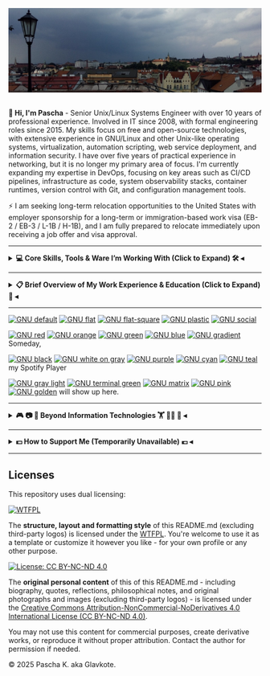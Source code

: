 <!--
**glavkote/glavkote** is a ✨ _special_ ✨ repository because its `README.md` (this file) appears on your GitHub profile.
-->
![Profile_Header](https://github.com/glavkote/glavkote/blob/main/_Header_1500x500_.jpg)

##

**👋 Hi, I'm Pascha** - Senior Unix/Linux Systems Engineer with over 10 years of professional experience. Involved in IT since 2008, with formal engineering roles since 2015. My skills focus on free and open-source technologies, with extensive experience in GNU/Linux and other Unix-like operating systems, virtualization, automation scripting, web service deployment, and information security. I have over five years of practical experience in networking, but it is no longer my primary area of focus. I'm currently expanding my expertise in DevOps, focusing on key areas such as CI/CD pipelines, infrastructure as code, system observability stacks, container runtimes, version control with Git, and configuration management tools.

⚡ I am seeking long-term relocation opportunities to the United States with employer sponsorship for a long-term or immigration-based work visa (EB-2 / EB-3 / L-1B / H-1B), and I am fully prepared to relocate immediately upon receiving a job offer and visa approval.

---
<!--
### My Current Certifications

[![RHCE](https://img.shields.io/badge/Red_Hat_Certified_Engineer-800000?style=for-the-badge&logo=redhat&logoColor=white)](https://www.redhat.com/en/services/certification/rhce)
[![CompTIA Security+](https://img.shields.io/badge/CompTIA_Security%2B-3A5F0B?style=for-the-badge&logo=comptia&logoColor=white)](https://www.comptia.org/certifications/security)
[![TOEFL](https://img.shields.io/badge/TOEFL-003153?style=for-the-badge&logo=ets&logoColor=white)](https://www.ets.org/toefl)

---
-->

<details>
<summary><strong> 💻 Core Skills, Tools & Ware I’m Working With (Click to Expand) 🛠️ ◂</strong></summary>
<br>

<details>
<summary><strong> ⛧ Operating Systems & Desktop Environments ⛧ ◂</strong></summary>
<br>

[![Linux](https://img.shields.io/badge/Linux-333?style=for-the-badge&logo=linux&logoColor=white)](https://kernel.org/)

[![KDE](https://img.shields.io/badge/KDE-333?style=for-the-badge&logo=kde&logoColor=white)](https://kde.org/)
[![XFCE](https://img.shields.io/badge/XFCE-333?style=for-the-badge&logo=xfce&logoColor=white)](https://xfce.org/)
[![GNOME](https://img.shields.io/badge/GNOME-333?style=for-the-badge&logo=gnome&logoColor=white)](https://www.gnome.org/)

[![Arch Linux](https://img.shields.io/badge/Arch_Linux-333?style=for-the-badge&logo=archlinux&logoColor=white)](https://archlinux.org/)
[![Manjaro](https://img.shields.io/badge/Manjaro-333?style=for-the-badge&logo=manjaro&logoColor=white)](https://manjaro.org/)

[![RHEL](https://img.shields.io/badge/RHEL-333?style=for-the-badge&logo=redhat&logoColor=white)](https://www.redhat.com/en/technologies/linux-platforms/enterprise-linux)
[![Rocky Linux](https://img.shields.io/badge/Rocky_Linux-333?style=for-the-badge&logo=rockylinux&logoColor=white)](https://rockylinux.org/)
[![AlmaLinux](https://img.shields.io/badge/AlmaLinux-333?style=for-the-badge&logo=almalinux&logoColor=white)](https://almalinux.org/)
[![Oracle Linux](https://img.shields.io/badge/Oracle%20Linux-333?style=for-the-badge&logo=oracle&logoColor=white)](https://oracle.com/linux/)
[![CentOS](https://img.shields.io/badge/CentOS-333?style=for-the-badge&logo=centos&logoColor=white)](https://www.centos.org/)
[![Fedora](https://img.shields.io/badge/Fedora-333?style=for-the-badge&logo=fedora&logoColor=white)](https://getfedora.org/)

[![Debian](https://img.shields.io/badge/Debian-333?style=for-the-badge&logo=debian&logoColor=white)](https://www.debian.org/)
[![Ubuntu](https://img.shields.io/badge/Ubuntu-333?style=for-the-badge&logo=ubuntu&logoColor=white)](https://ubuntu.com/)
[![Kali Linux](https://img.shields.io/badge/Kali_Linux-333?style=for-the-badge&logo=kalilinux&logoColor=white)](https://www.kali.org/)
[![TAILS](https://img.shields.io/badge/TAILS-333?style=for-the-badge&logo=tails&logoColor=white)](https://tails.net/)
[![OpenMediaVault](https://img.shields.io/badge/OpenMediaVault-333?style=for-the-badge&logoColor=white)](https://www.openmediavault.org/)

[![openSUSE](https://img.shields.io/badge/openSUSE-333?style=for-the-badge&logo=opensuse&logoColor=white)](https://www.opensuse.org/)
[![Alpine](https://img.shields.io/badge/Alpine-333?style=for-the-badge&logo=alpinelinux&logoColor=white)](https://alpinelinux.org/)
[![CRUX Linux](https://img.shields.io/badge/CRUX%20Linux-333?style=for-the-badge)](https://crux.nu/)
[![QubesOS](https://img.shields.io/badge/QubesOS-333?style=for-the-badge&logoColor=white)](https://www.qubes-os.org/)

[![FreeBSD](https://img.shields.io/badge/FreeBSD-333?style=for-the-badge&logo=freebsd&logoColor=white)](https://freebsd.org/)

[![Windows 11](https://img.shields.io/badge/Windows_11-333?style=for-the-badge&logo=windows&logoColor=white)](https://en.wikipedia.org/wiki/Windows_11)
[![Windows 10](https://img.shields.io/badge/Windows_10-333?style=for-the-badge&logo=windows&logoColor=white)](https://en.wikipedia.org/wiki/Windows_10)
[![Windows Server 2022](https://img.shields.io/badge/Windows_Server_2022-333?style=for-the-badge&logo=windows&logoColor=white)](https://en.wikipedia.org/wiki/Windows_Server_2022)

##

</details>

<details>
<summary><strong> ⛧ Virtualization & Hypervisors ⛧ ◂</strong></summary>
<br>

[![Proxmox](https://img.shields.io/badge/Proxmox-333?style=for-the-badge&logo=proxmox&logoColor=white)](https://www.proxmox.com/)
[![QEMU](https://img.shields.io/badge/QEMU-333?style=for-the-badge&logo=qemu&logoColor=white)](https://www.qemu.org/)
[![KVM](https://img.shields.io/badge/KVM-333?style=for-the-badge&logo=linux&logoColor=white)](https://www.linux-kvm.org/)
[![virt-manager](https://img.shields.io/badge/virt--manager-333?style=for-the-badge&logo=linux&logoColor=white)](https://virt-manager.org/)
[![Hyper-V](https://img.shields.io/badge/Hyper--V-333?style=for-the-badge&logo=windows&logoColor=white)](https://docs.microsoft.com/en-us/virtualization/hyper-v-on-windows/)
[![VMware ESXi](https://img.shields.io/badge/VMware%20ESXi-333?style=for-the-badge&logo=vmware&logoColor=white)](https://www.vmware.com/products/esxi-and-vsphere.html)
[![VMware](https://img.shields.io/badge/VMware_Player-333?style=for-the-badge&logo=vmware&logoColor=white)](https://www.vmware.com/products/workstation-player.html)
[![VirtualBox](https://img.shields.io/badge/VirtualBox-333?style=for-the-badge&logo=virtualbox&logoColor=white)](https://www.virtualbox.org/)

##

</details>

<details>
<summary><strong> ⛧ Shells & Scripting Languages ⛧ ◂</strong></summary>
<br>

[![Bash](https://img.shields.io/badge/Bash-333?style=for-the-badge&logo=gnubash&logoColor=white)](https://www.gnu.org/software/bash/)
[![Python](https://img.shields.io/badge/Python-333?style=for-the-badge&logo=python&logoColor=white)](https://www.python.org/)
[![sed](https://img.shields.io/badge/sed-333?style=for-the-badge&logoColor=white)](https://www.gnu.org/software/sed/)
[![awk](https://img.shields.io/badge/awk-333?style=for-the-badge&logoColor=white)](https://www.gnu.org/software/gawk/)
[![PowerShell (pwsh)](https://img.shields.io/badge/PowerShell_(pwsh)-333?style=for-the-badge&logo=powershell&logoColor=white)](https://github.com/PowerShell/PowerShell)
[![Batch (CMD)](https://img.shields.io/badge/Batch%20(CMD)-333?style=for-the-badge)](https://learn.microsoft.com/en-us/windows-server/administration/windows-commands/windows-commands)

##

</details>

<details>
<summary><strong> ⛧ DevOps Tools, Version Control & Automation ⛧ ◂</strong></summary>
<br>

[![Git](https://img.shields.io/badge/Git-333?style=for-the-badge&logo=git&logoColor=white)](https://git-scm.com/)
[![GitHub](https://img.shields.io/badge/GitHub-333?style=for-the-badge&logo=github&logoColor=white)](https://github.com/)
[![GitLab](https://img.shields.io/badge/GitLab-333?style=for-the-badge&logo=gitlab&logoColor=white)](https://gitlab.com/)
[![GitLab CI/CD](https://img.shields.io/badge/GitLab%20CI%2FCD-333?style=for-the-badge&logo=gitlab&logoColor=white)](https://docs.gitlab.com/ee/ci/)
[![GitLab Runner](https://img.shields.io/badge/GitLab%20Runner-333?style=for-the-badge&logo=gitlab&logoColor=white)](https://docs.gitlab.com/runner/)
[![GitHub Actions](https://img.shields.io/badge/GitHub%20Actions-333?style=for-the-badge&logo=githubactions&logoColor=white)](https://docs.github.com/en/actions)

[![Ansible](https://img.shields.io/badge/Ansible-333?style=for-the-badge&logo=ansible&logoColor=white)](https://www.ansible.com/)
[![SaltStack](https://img.shields.io/badge/SaltStack-333?style=for-the-badge&logo=saltstack&logoColor=white)](https://saltproject.io/)

[![Podman](https://img.shields.io/badge/Podman-333?style=for-the-badge&logo=podman&logoColor=white)](https://podman.io/)
[![Docker](https://img.shields.io/badge/Docker-333?style=for-the-badge&logo=docker&logoColor=white)](https://www.docker.com/)
[![containerd](https://img.shields.io/badge/containerd-333?style=for-the-badge&logo=containerd&logoColor=white)](https://containerd.io/)
[![Linux Containers](https://img.shields.io/badge/Linux%20Containers-333?style=for-the-badge&logo=linuxcontainers&logoColor=white)](https://linuxcontainers.org/)
[![Flatpak](https://img.shields.io/badge/Flatpak-333?style=for-the-badge&logo=flatpak&logoColor=white)](https://flatpak.org/)

[![Markdown](https://img.shields.io/badge/Markdown-333?style=for-the-badge&logo=markdown&logoColor=white)](https://daringfireball.net/projects/markdown/)
[![YAML](https://img.shields.io/badge/YAML-333?style=for-the-badge&logo=yaml&logoColor=white)](https://yaml.org/)
[![JSON](https://img.shields.io/badge/JSON-333?style=for-the-badge&logo=json&logoColor=white)](https://www.json.org/)

##

</details>

<details>
<summary><strong> ⛧ Web Stacks, Services & Tools ⛧ ◂</strong></summary>
<br>

[![Nginx](https://img.shields.io/badge/Nginx-333?style=for-the-badge&logo=nginx&logoColor=white)](https://nginx.org/)
[![Apache](https://img.shields.io/badge/Apache_HTTP-333?style=for-the-badge&logo=apache&logoColor=white)](https://httpd.apache.org/)
[![LEMP Stack](https://img.shields.io/badge/LEMP_Stack-333?style=for-the-badge&logo=nginx&logoColor=white)](https://en.wikipedia.org/wiki/LEMP)
[![LAMP Stack](https://img.shields.io/badge/LAMP_Stack-333?style=for-the-badge&logo=apache&logoColor=white)](https://en.wikipedia.org/wiki/LAMP_(software_bundle))
[![XAMPP](https://img.shields.io/badge/XAMPP-333?style=for-the-badge&logo=xampp&logoColor=white)](https://www.apachefriends.org/)
[![OpenSSL](https://img.shields.io/badge/OpenSSL-333?style=for-the-badge&logo=openssl&logoColor=white)](https://www.openssl.org/)
[![Let's Encrypt](https://img.shields.io/badge/Let's_Encrypt-333?style=for-the-badge&logo=letsencrypt&logoColor=white)](https://letsencrypt.org/)
[![Redmine](https://img.shields.io/badge/Redmine-333?style=for-the-badge&logo=redmine&logoColor=white)](https://www.redmine.org/)
[![RubyGems](https://img.shields.io/badge/RubyGems-333?style=for-the-badge&logo=rubygems&logoColor=white)](https://rubygems.org/)
[![Puma](https://img.shields.io/badge/Puma-333?style=for-the-badge&logoColor=white)](https://puma.io/)
[![Postman](https://img.shields.io/badge/Postman-333?style=for-the-badge&logo=postman&logoColor=white)](https://www.postman.com/)
[![Selenium](https://img.shields.io/badge/Selenium-333?style=for-the-badge&logo=selenium&logoColor=white)](https://www.selenium.dev/)

##

</details>

<details>
<summary><strong> ⛧ Database Management Systems & Tools ⛧ ◂</strong></summary>
<br>

[![PostgreSQL](https://img.shields.io/badge/PostgreSQL-333?style=for-the-badge&logo=postgresql&logoColor=white)](https://www.postgresql.org/)
[![MySQL](https://img.shields.io/badge/MySQL-333?style=for-the-badge&logo=mysql&logoColor=white)](https://www.mysql.com/)
[![MariaDB](https://img.shields.io/badge/MariaDB-333?style=for-the-badge&logo=mariadb&logoColor=white)](https://mariadb.org/)
[![Firebird](https://img.shields.io/badge/Firebird-333?style=for-the-badge&logoColor=white)](https://firebirdsql.org/)
[![SQLite](https://img.shields.io/badge/SQLite-333?style=for-the-badge&logo=sqlite&logoColor=white)](https://www.sqlite.org/)
[![Redis](https://img.shields.io/badge/Redis-333?style=for-the-badge&logo=redis&logoColor=white)](https://redis.io/)
[![Valkey](https://img.shields.io/badge/Valkey-333?style=for-the-badge&logoColor=white)](https://valkey.io/)
[![ODBC](https://img.shields.io/badge/ODBC-333?style=for-the-badge&logo=databricks&logoColor=white)](https://en.wikipedia.org/wiki/Open_Database_Connectivity)
[![DBeaver](https://img.shields.io/badge/DBeaver-333?style=for-the-badge&logo=dbeaver&logoColor=white)](https://dbeaver.io/)

##

</details>

<details>
<summary><strong> ⛧ Data & Information Security Tools ⛧ ◂</strong></summary>
<br>

[![Nmap](https://img.shields.io/badge/Nmap-333?style=for-the-badge&logo=gnometerminal&logoColor=white)](https://nmap.org/)
[![Wireshark](https://img.shields.io/badge/Wireshark-333?style=for-the-badge&logo=wireshark&logoColor=white)](https://www.wireshark.org/)
[![Nessus](https://img.shields.io/badge/Nessus-333?style=for-the-badge&logo=tenable&logoColor=white)](https://www.tenable.com/products/nessus)
[![Metasploit](https://img.shields.io/badge/Metasploit-333?style=for-the-badge&logo=metasploit&logoColor=white)](https://www.metasploit.com/)
[![Nikto](https://img.shields.io/badge/Nikto-333?style=for-the-badge&logoColor=white)](https://cirt.net/Nikto2)
[![OWASP ZAP](https://img.shields.io/badge/OWASP_ZAP-333?style=for-the-badge&logo=owasp&logoColor=white)](https://www.zaproxy.org/)
[![Burp Suite](https://img.shields.io/badge/Burp_Suite-333?style=for-the-badge&logo=burpsuite&logoColor=white)](https://portswigger.net/burp)
[![KeePassXC](https://img.shields.io/badge/KeePassXC-333?style=for-the-badge&logo=keepassxc&logoColor=white)](https://keepassxc.org/)
[![LUKS2](https://img.shields.io/badge/LUKS2-333?style=for-the-badge)](https://gitlab.com/cryptsetup/cryptsetup/)
[![ReaR](https://img.shields.io/badge/ReaR-333?style=for-the-badge)](https://relax-and-recover.org/)
[![rsync](https://img.shields.io/badge/rsync-333?style=for-the-badge)](https://rsync.samba.org/)
[![BackupPC](https://img.shields.io/badge/BackupPC-333?style=for-the-badge)](https://backuppc.github.io/backuppc/)
[![Bacula](https://img.shields.io/badge/Bacula-333?style=for-the-badge)](https://www.bacula.org/)
[![Cobian Backup](https://img.shields.io/badge/Cobian%20Backup-333?style=for-the-badge)](https://www.cobiansoft.com/)
[![RAID](https://img.shields.io/badge/RAID-333?style=for-the-badge)](https://en.wikipedia.org/wiki/RAID)
[![LVM](https://img.shields.io/badge/LVM-333?style=for-the-badge)](https://wiki.archlinux.org/title/LVM)
[![ufw](https://img.shields.io/badge/ufw-333?style=for-the-badge&logoColor=white)](https://wiki.ubuntu.com/UncomplicatedFirewall)
[![Firewalld](https://img.shields.io/badge/Firewalld-333?style=for-the-badge&logoColor=white)](https://firewalld.org/)
[![Fail2Ban](https://img.shields.io/badge/Fail2Ban-333?style=for-the-badge&logoColor=white)](http://www.fail2ban.org/)
[![SELinux](https://img.shields.io/badge/SELinux-333?style=for-the-badge)](https://selinuxproject.org/)
[![AppArmor](https://img.shields.io/badge/AppArmor-333?style=for-the-badge)](https://gitlab.com/apparmor/apparmor/)
[![IMA (Integrity Measurement Architecture)](https://img.shields.io/badge/IMA-333?style=for-the-badge)](https://www.kernel.org/doc/html/latest/security/IMA.html)
[![EVM (Extended Verification Module)](https://img.shields.io/badge/EVM-333?style=for-the-badge)](https://www.kernel.org/doc/html/latest/security/integrity/evm.html)

##

</details>

<details>
<summary><strong> ⛧ Networking Ware & Technologies ⛧ ◂</strong></summary>
<br>

[![Cisco](https://img.shields.io/badge/Cisco-333?style=for-the-badge&logo=cisco&logoColor=white)](https://www.cisco.com/)
[![Mikrotik](https://img.shields.io/badge/Mikrotik-333?style=for-the-badge&logo=mikrotik&logoColor=white)](https://mikrotik.com/)
[![Ubiquiti](https://img.shields.io/badge/UniFi-333?style=for-the-badge&logo=ubiquiti&logoColor=white)](https://www.ui.com/)
[![Netgear](https://img.shields.io/badge/Netgear-333?style=for-the-badge&logoColor=white)](https://www.netgear.com/)
[![OpenWrt](https://img.shields.io/badge/OpenWrt-333?style=for-the-badge&logo=openwrt&logoColor=white)](https://openwrt.org/)
[![TP-Link](https://img.shields.io/badge/TP--Link-333?style=for-the-badge)](https://www.tp-link.com/)
[![D-Link](https://img.shields.io/badge/D--Link-333?style=for-the-badge)](https://www.dlink.com/)
[![ZyXel](https://img.shields.io/badge/ZyXel-333?style=for-the-badge&logo=zyxel&logoColor=white)](https://www.zyxel.com/)

[![TCP/IP](https://img.shields.io/badge/TCP%2FIP-333?style=for-the-badge)](https://en.wikipedia.org/wiki/Internet_protocol_suite)
[![IPv4](https://img.shields.io/badge/IPv4-333?style=for-the-badge)](https://en.wikipedia.org/wiki/IPv4)
[![DNS](https://img.shields.io/badge/DNS-333?style=for-the-badge)](https://en.wikipedia.org/wiki/Domain_Name_System)
[![DHCP](https://img.shields.io/badge/DHCP-333?style=for-the-badge)](https://en.wikipedia.org/wiki/Dynamic_Host_Configuration_Protocol)
[![VLAN](https://img.shields.io/badge/VLAN-333?style=for-the-badge)](https://en.wikipedia.org/wiki/Virtual_LAN)
[![PoE](https://img.shields.io/badge/PoE-333?style=for-the-badge)](https://en.wikipedia.org/wiki/Power_over_Ethernet)
[![NAT](https://img.shields.io/badge/NAT-333?style=for-the-badge)](https://en.wikipedia.org/wiki/Network_address_translation)
[![VPN](https://img.shields.io/badge/VPN-333?style=for-the-badge)](https://en.wikipedia.org/wiki/Virtual_private_network)
[![BitTorrent](https://img.shields.io/badge/BitTorrent-333?style=for-the-badge&logo=bittorrent&logoColor=white)](https://www.bittorrent.com/)
[![Firewalls](https://img.shields.io/badge/Firewalls-333?style=for-the-badge)](https://en.wikipedia.org/wiki/Firewall_(computing))
[![Port Forwarding](https://img.shields.io/badge/Port%20Forwarding-333?style=for-the-badge)](https://en.wikipedia.org/wiki/Port_forwarding)
[![FreeRADIUS](https://img.shields.io/badge/FreeRADIUS-333?style=for-the-badge&logo=freeradius&logoColor=white)](https://freeradius.org/)

[![LAN](https://img.shields.io/badge/LAN-333?style=for-the-badge)](https://en.wikipedia.org/wiki/Local_area_network)
[![Wireless LAN](https://img.shields.io/badge/Wireless%20LAN-333?style=for-the-badge)](https://en.wikipedia.org/wiki/Wireless_LAN)
[![Ethernet Cabling](https://img.shields.io/badge/Ethernet%20Cabling-333?style=for-the-badge)](https://en.wikipedia.org/wiki/Ethernet_physical_layer)
[![Structured Cabling](https://img.shields.io/badge/Structured_Cabling-333?style=for-the-badge&logoColor=white)](https://en.wikipedia.org/wiki/Structured_cabling)
[![Analog Telephony (POTS)](https://img.shields.io/badge/Analog_Telephony_(POTS)-333?style=for-the-badge&logoColor=white)](https://en.wikipedia.org/wiki/Plain_old_telephone_service)
[![Cable Testing](https://img.shields.io/badge/Cable_Testing-333?style=for-the-badge&logoColor=white)](https://en.wikipedia.org/wiki/Cable_testing)

##

</details>

<details>
<summary><strong> ⛧ Proven Hardware Experience & Preferred Vendors ⛧ ◂</strong></summary>
<br>

**Server hardware**

[![HPE ProLiant](https://img.shields.io/badge/HPE_ProLiant-333?style=for-the-badge&logo=hp&logoColor=white)](https://www.hpe.com/us/en/servers/proliant-servers.html)
[![Supermicro](https://img.shields.io/badge/Supermicro-333?style=for-the-badge&logoColor=white)](https://www.supermicro.com/)
[![Intel Xeon CPUs](https://img.shields.io/badge/Intel_Xeon-333?style=for-the-badge&logo=intel&logoColor=white)](https://www.intel.com/content/www/us/en/products/details/processors/xeon.html)

**Storages & RAM**

[![Western Digital](https://img.shields.io/badge/Western_Digital-333?style=for-the-badge&logo=western%20digital&logoColor=white)](https://www.westerndigital.com/)
[![Transcend](https://img.shields.io/badge/Transcend-333?style=for-the-badge&logoColor=white)](https://www.transcend-info.com/)
[![Kingston NVMe](https://img.shields.io/badge/Kingston_NVMe-333?style=for-the-badge&logo=kingstontechnology&logoColor=white)](https://www.kingston.com/en/ssd/)
[![Samsung NVMe](https://img.shields.io/badge/Samsung_NVMe-333?style=for-the-badge&logo=samsung&logoColor=white)](https://semiconductor.samsung.com/consumer-storage/nvme-ssd/)
[![Samsung DRAM](https://img.shields.io/badge/Samsung_DRAM-333?style=for-the-badge&logo=samsung&logoColor=white)](https://semiconductor.samsung.com/dram/)
[![SK hynix](https://img.shields.io/badge/SK_hynix-333?style=for-the-badge&logo=skhynix&logoColor=white)](https://www.skhynix.com/)

**PC Hardware & Peripherals**

[![AMD](https://img.shields.io/badge/AMD-333?style=for-the-badge&logo=amd&logoColor=white)](https://www.amd.com/)
[![Intel](https://img.shields.io/badge/Intel-333?style=for-the-badge&logo=intel&logoColor=white)](https://www.intel.com/)
[![NVIDIA](https://img.shields.io/badge/NVIDIA-333?style=for-the-badge&logo=nvidia&logoColor=white)](https://www.nvidia.com/)
[![Lenovo](https://img.shields.io/badge/Lenovo-333?style=for-the-badge&logo=lenovo&logoColor=white)](https://www.lenovo.com/)
[![ThinkPad](https://img.shields.io/badge/ThinkPad-333?style=for-the-badge&logo=lenovo&logoColor=white)](https://www.lenovo.com/thinkpad/)
[![HP](https://img.shields.io/badge/HP-333?style=for-the-badge&logo=hp&logoColor=white)](https://www.hp.com/)
[![HP LaserJet](https://img.shields.io/badge/HP_LaserJet-333?style=for-the-badge&logo=hp&logoColor=white)](https://www.hp.com/laserjet)
[![ASUS](https://img.shields.io/badge/ASUS-333?style=for-the-badge&logo=asus&logoColor=white)](https://www.asus.com/)
[![ASRock](https://img.shields.io/badge/ASRock-333?style=for-the-badge&logo=asrock&logoColor=white)](https://www.asrock.com/)
[![Gigabyte](https://img.shields.io/badge/Gigabyte-333?style=for-the-badge&logo=gigabyte&logoColor=white)](https://www.gigabyte.com/)
[![Logitech](https://img.shields.io/badge/Logitech-333?style=for-the-badge&logo=logitech&logoColor=white)](https://www.logitech.com/)
[![Keychron](https://img.shields.io/badge/Keychron-333?style=for-the-badge&logoColor=white)](https://www.keychron.com/)
[![Sony](https://img.shields.io/badge/Sony-333?style=for-the-badge&logo=sony&logoColor=white)](https://www.sony.com/)
[![Huawei](https://img.shields.io/badge/Huawei-333?style=for-the-badge&logo=huawei&logoColor=white)](https://www.huawei.com/)

**Video Surveillance & Security Systems**

[![Axis Communications](https://img.shields.io/badge/Axis-333?style=for-the-badge&logo=axis&logoColor=white)](https://www.axis.com/)
[![Avigilon](https://img.shields.io/badge/Avigilon-333?style=for-the-badge&logo=motorola&logoColor=white)](https://www.avigilon.com/)
[![Hikvision](https://img.shields.io/badge/Hikvision-333?style=for-the-badge&logoColor=white)](https://www.hikvision.com/)
[![HiWatch](https://img.shields.io/badge/HiWatch-333?style=for-the-badge)](https://www.hiwatch.com/)
[![DJI](https://img.shields.io/badge/DJI-333?style=for-the-badge)](https://www.dji.com/)
[![Honeywell](https://img.shields.io/badge/Honeywell-333?style=for-the-badge&logo=honeywell&logoColor=white)](https://www.honeywell.com/)
[![PERCo](https://img.shields.io/badge/PERCo-333?style=for-the-badge)](https://www.perco.com/)

##

</details>

<details>
<summary><strong> ⛧ General-Purpose Software Tools ⛧ ◂</strong></summary>
<br>

[![GNU](https://img.shields.io/badge/GNU-333?style=for-the-badge&logo=gnu&logoColor=white)](https://www.gnu.org/)
[![Kate](https://img.shields.io/badge/Kate-333?style=for-the-badge&logo=kde&logoColor=white)](https://kate-editor.org/)
[![Vim](https://img.shields.io/badge/Vim-333?style=for-the-badge&logo=vim&logoColor=white)](https://www.vim.org/)
[![Dolphin](https://img.shields.io/badge/Dolphin-333?style=for-the-badge&logo=kde&logoColor=white)](https://apps.kde.org/dolphin/)
[![Krusader](https://img.shields.io/badge/Krusader-333?style=for-the-badge&logo=kde&logoColor=white)](https://krusader.org/)
[![Thunar](https://img.shields.io/badge/Thunar-333?style=for-the-badge&logo=xfce&logoColor=white)](https://docs.xfce.org/xfce/thunar/start)
[![Midnight Commander](https://img.shields.io/badge/Midnight_Commander-333?style=for-the-badge&logo=gnubash&logoColor=white)](https://midnight-commander.org/)
[![Terminator](https://img.shields.io/badge/Terminator-333?style=for-the-badge&logo=gnome&logoColor=white)](https://gnome-terminator.org/)
[![tmux](https://img.shields.io/badge/tmux-333?style=for-the-badge&logoColor=white)](https://github.com/tmux/tmux)
[![LibreOffice](https://img.shields.io/badge/LibreOffice-333?style=for-the-badge&logo=libreoffice&logoColor=white)](https://www.libreoffice.org/)
[![Kompare](https://img.shields.io/badge/Kompare-333?style=for-the-badge&logo=kde&logoColor=white)](https://apps.kde.org/kompare/)
[![OpenSSH](https://img.shields.io/badge/OpenSSH-333?style=for-the-badge&logo=openbsd&logoColor=white)](https://www.openssh.com/)
[![Remmina](https://img.shields.io/badge/Remmina-333?style=for-the-badge&logo=remmina&logoColor=white)](https://remmina.org/)
[![Firefox](https://img.shields.io/badge/Firefox-333?style=for-the-badge&logo=firefoxbrowser&logoColor=white)](https://www.mozilla.org/firefox/)
[![Tor Browser](https://img.shields.io/badge/Tor_Browser-333?style=for-the-badge&logo=torbrowser&logoColor=white)](https://www.torproject.org/)
[![Thunderbird](https://img.shields.io/badge/Thunderbird-333?style=for-the-badge&logo=thunderbird&logoColor=white)](https://thunderbird.net/)
[![GNOME Disks](https://img.shields.io/badge/GNOME_Disks-333?style=for-the-badge&logo=gnome&logoColor=white)](https://wiki.gnome.org/Apps/Disks)
[![GParted](https://img.shields.io/badge/GParted-333?style=for-the-badge&&logo=gnome&logoColor=white)](https://gparted.org/)
[![Gwenview](https://img.shields.io/badge/Gwenview-333?style=for-the-badge&logo=kde&logoColor=white)](https://apps.kde.org/gwenview/)
[![GIMP](https://img.shields.io/badge/GIMP-333?style=for-the-badge&logo=gimp&logoColor=white)](https://www.gimp.org/)
[![OBS Studio](https://img.shields.io/badge/OBS_Studio-333?style=for-the-badge&logo=obsstudio&logoColor=white)](https://obsproject.com/)
[![Kdenlive](https://img.shields.io/badge/Kdenlive-333?style=for-the-badge&logo=kdenlive&logoColor=white)](https://kdenlive.org/)
[![VLC](https://img.shields.io/badge/VLC-333?style=for-the-badge&logo=vlcmediaplayer&logoColor=white)](https://www.videolan.org/)

##

</details>

---

<details>
<summary><strong> ⛧ Things I Worked With in the Past but Haven’t Used in Many Years ⛧ ◂</strong></summary>
<br>

[![illumos](https://img.shields.io/badge/illumos-333?style=for-the-badge)](https://illumos.org/)
[![OpenIndiana](https://img.shields.io/badge/OpenIndiana-333?style=for-the-badge&logo=openindiana&logoColor=white)](https://www.openindiana.org/)
[![macOS](https://img.shields.io/badge/macOS-333?style=for-the-badge&logo=apple&logoColor=white)](https://www.apple.com/macos/)
[![Android](https://img.shields.io/badge/Android-333?style=for-the-badge&logo=android&logoColor=white)](https://www.android.com/)

[![Zsh](https://img.shields.io/badge/Zsh-333?style=for-the-badge&logo=zsh&logoColor=white)](https://www.zsh.org/)
[![tcsh](https://img.shields.io/badge/tcsh-333?style=for-the-badge)](https://www.tcsh.org/)
[![Cygwin](https://img.shields.io/badge/Cygwin-333?style=for-the-badge)](https://cygwin.com/)

[![SQL](https://img.shields.io/badge/SQL-333?style=for-the-badge&logo=sqlite&logoColor=white)](https://en.wikipedia.org/wiki/SQL)
[![Oracle DB](https://img.shields.io/badge/Oracle_DB-333?style=for-the-badge&logo=oracle&logoColor=white)](https://www.oracle.com/database/)

[![WireGuard](https://img.shields.io/badge/WireGuard-333?style=for-the-badge&logo=wireguard&logoColor=white)](https://www.wireguard.com/)
[![Shadowsocks](https://img.shields.io/badge/Shadowsocks-333?style=for-the-badge&logo=shadowsocks&logoColor=white)](https://shadowsocks.org/)
[![Squid Proxy](https://img.shields.io/badge/Squid_Proxy-333?style=for-the-badge&logoColor=white)](http://www.squid-cache.org/)
[![Matrix](https://img.shields.io/badge/Matrix-333?style=for-the-badge&logo=matrix&logoColor=white)](https://matrix.org/)

[![Zabbix](https://img.shields.io/badge/Zabbix-333?style=for-the-badge&logo=zabbix&logoColor=white)](https://www.zabbix.com/)
[![OpenNMS](https://img.shields.io/badge/OpenNMS-333?style=for-the-badge)](https://www.opennms.com/)
[![SonarQube](https://img.shields.io/badge/SonarQube-333?style=for-the-badge&logo=sonarqube&logoColor=white)](https://www.sonarqube.org/)
[![PHPStan](https://img.shields.io/badge/PHPStan-333?style=for-the-badge&logo=php&logoColor=white)](https://phpstan.org/)
[![TestLink](https://img.shields.io/badge/TestLink-333?style=for-the-badge)](https://testlink.org/)
[![Apache Tomcat](https://img.shields.io/badge/Apache%20Tomcat-333?style=for-the-badge)](https://tomcat.apache.org/)
[![lighttpd](https://img.shields.io/badge/lighttpd-333?style=for-the-badge)](https://www.lighttpd.net/)

[![Perl](https://img.shields.io/badge/Perl-333?style=for-the-badge&logo=perl&logoColor=white)](https://www.perl.org/)
[![PHP](https://img.shields.io/badge/PHP-333?style=for-the-badge&logo=php&logoColor=white)](https://www.php.net/)
[![Laravel](https://img.shields.io/badge/Laravel-333?style=for-the-badge&logo=laravel&logoColor=white)](https://laravel.com/)
[![Yii](https://img.shields.io/badge/Yii-333?style=for-the-badge&logo=yii&logoColor=white)](https://www.yiiframework.com/)
[![Ruby](https://img.shields.io/badge/Ruby-333?style=for-the-badge&logo=ruby&logoColor=white)](https://www.ruby-lang.org/)
[![Rails](https://img.shields.io/badge/Rails-333?style=for-the-badge&logo=rubyonrails&logoColor=white)](https://rubyonrails.org/)
[![Java](https://img.shields.io/badge/Java-333?style=for-the-badge&logo=java&logoColor=white)](https://www.oracle.com/java/)
[![OpenJDK](https://img.shields.io/badge/OpenJDK-333?style=for-the-badge&logo=openjdk&logoColor=white)](https://openjdk.org/)
[![Spring](https://img.shields.io/badge/Spring-333?style=for-the-badge&logo=spring&logoColor=white)](https://spring.io/)
[![PL/Java](https://img.shields.io/badge/PL%2FJava-333?style=for-the-badge&logo=java&logoColor=white)](https://tada.github.io/pljava/)
[![Apache Maven](https://img.shields.io/badge/Maven-333?style=for-the-badge&logo=apachemaven&logoColor=white)](https://maven.apache.org/)
[![Qt](https://img.shields.io/badge/Qt-333?style=for-the-badge&logo=qt&logoColor=white)](https://www.qt.io/)
[![C](https://img.shields.io/badge/C-333?style=for-the-badge&logo=c&logoColor=white)](https://en.wikipedia.org/wiki/C_(programming_language))
[![C++](https://img.shields.io/badge/C++-333?style=for-the-badge&logo=c%2B%2B&logoColor=white)](https://isocpp.org/)
[![Rust](https://img.shields.io/badge/Rust-333?style=for-the-badge&logo=rust&logoColor=white)](https://www.rust-lang.org/)
[![HTML](https://img.shields.io/badge/HTML-333?style=for-the-badge&logo=html5&logoColor=white)](https://developer.mozilla.org/docs/Web/HTML)
[![CSS](https://img.shields.io/badge/CSS-333?style=for-the-badge&logo=css&logoColor=white)](https://developer.mozilla.org/docs/Web/CSS)
[![XML](https://img.shields.io/badge/XML-333?style=for-the-badge&logo=xml&logoColor=white)](https://www.w3.org/XML/)
[![JavaScript](https://img.shields.io/badge/JavaScript-333?style=for-the-badge&logo=javascript&logoColor=white)](https://developer.mozilla.org/docs/Web/JavaScript)
[![Node.js](https://img.shields.io/badge/Node.js-333?style=for-the-badge&logo=node.js&logoColor=white)](https://nodejs.org/)

[![TrueNAS](https://img.shields.io/badge/TrueNAS-333?style=for-the-badge&logo=truenas&logoColor=white)](https://www.truenas.com/)
[![IBM Storwize V7000 Unified](https://img.shields.io/badge/IBM%20Storwize%20V7000%20Unified-333?style=for-the-badge&logo=ibm&logoColor=white)]([https://www.ibm.com/products/storwize-v7000](https://www.ibm.com/support/pages/support-information-ibm-storwize-v7000-unified))
[![IBM BladeCenter](https://img.shields.io/badge/IBM%20BladeCenter-333?style=for-the-badge&logo=ibm&logoColor=white)](https://www.ibm.com/support/pages/troubleshooting-ibm-bladecenter)
[![Seagate](https://img.shields.io/badge/Seagate-333?style=for-the-badge&logo=seagate&logoColor=white)](https://www.seagate.com/)
[![Duplicati](https://img.shields.io/badge/Duplicati-333?style=for-the-badge&logo=duplicati&logoColor=white)](https://www.duplicati.com/)
[![Restic](https://img.shields.io/badge/Restic-333?style=for-the-badge&logo=restic&logoColor=white)](https://restic.net/)

[![Arduino](https://img.shields.io/badge/Arduino-333?style=for-the-badge&logo=arduino&logoColor=white)](https://www.arduino.cc/)
[![STM32](https://img.shields.io/badge/STM32-333?style=for-the-badge&logo=stmicroelectronics&logoColor=white)](https://www.st.com/en/microcontrollers-microprocessors/stm32-32-bit-arm-cortex-mcus.html)

[![Guitar Pro](https://img.shields.io/badge/Guitar_Pro-333?style=for-the-badge&logo=itunes&logoColor=white)](https://www.guitar-pro.com/)
[![FL Studio](https://img.shields.io/badge/FL_Studio-333?style=for-the-badge&logo=fl-studio&logoColor=white)](https://www.image-line.com/)
[![VST Plugins](https://img.shields.io/badge/VST_Plugins-333?style=for-the-badge&logo=audacity&logoColor=white)](https://en.wikipedia.org/wiki/Virtual_Studio_Technology)
[![Reason](https://img.shields.io/badge/Reason-333?style=for-the-badge&logo=reasonstudios&logoColor=white)](https://www.reasonstudios.com/)
[![Krita](https://img.shields.io/badge/Krita-333?style=for-the-badge&logo=krita&logoColor=white)](https://krita.org/)
[![Blender](https://img.shields.io/badge/Blender-333?style=for-the-badge&logo=blender&logoColor=white)](https://www.blender.org/)
[![Unreal Engine 5](https://img.shields.io/badge/Unreal_Engine_5-333?style=for-the-badge&logo=unrealengine&logoColor=white)](https://www.unrealengine.com/)
[![Hammer Editor (Source)](https://img.shields.io/badge/Hammer_Editor_(Source)-333?style=for-the-badge&logo=steam&logoColor=white)](https://developer.valvesoftware.com/wiki/Hammer_Editor)

[![FreeDOS](https://img.shields.io/badge/FreeDOS-333?style=for-the-badge&logo=windows95&logoColor=white)](https://freedos.org/)
[![Windows Server 2012 R2](https://img.shields.io/badge/Windows_Server_2012_R2-333?style=for-the-badge&logo=windows&logoColor=white)](https://en.wikipedia.org/wiki/Windows_Server_2012)
[![Windows Server 2008 R2](https://img.shields.io/badge/Windows_Server_2008_R2-333?style=for-the-badge&logo=windows&logoColor=white)](https://en.wikipedia.org/wiki/Windows_Server_2008)
[![Windows 7](https://img.shields.io/badge/Windows_7-333?style=for-the-badge&logo=windows&logoColor=white)](https://en.wikipedia.org/wiki/Windows_7)
[![Windows XP](https://img.shields.io/badge/Windows_XP-333?style=for-the-badge&logo=windows&logoColor=white)](https://en.wikipedia.org/wiki/Windows_XP)
[![Windows 98](https://img.shields.io/badge/Windows_98-333?style=for-the-badge&logo=windows&logoColor=white)](https://en.wikipedia.org/wiki/Windows_98)
[![MS-DOS](https://img.shields.io/badge/MS--DOS-333?style=for-the-badge)](https://en.wikipedia.org/wiki/MS-DOS)

##

</details>

<details>
<summary><strong> ⛧ Things I Don't Have Any Experience With, But I Plan to Learn Some of Them ⛧ ◂</strong></summary>
<br>

**Infrastructure as Code (IaC) & Automation**

[![OpenTofu](https://img.shields.io/badge/OpenTofu-333?style=for-the-badge&logo=opentofu&logoColor=white)](https://opentofu.org/)
[![Terraform](https://img.shields.io/badge/Terraform-333?style=for-the-badge&logo=terraform&logoColor=white)](https://www.terraform.io/)
[![Pulumi](https://img.shields.io/badge/Pulumi-333?style=for-the-badge&logo=pulumi&logoColor=white)](https://www.pulumi.com/)
[![Packer](https://img.shields.io/badge/Packer-333?style=for-the-badge&logo=hashicorp&logoColor=white)](https://www.packer.io/)
[![Vagrant](https://img.shields.io/badge/Vagrant-333?style=for-the-badge&logo=vagrant&logoColor=white)](https://www.vagrantup.com/)

**Observability (Monitoring, Logging & Alerting)**

[![Prometheus](https://img.shields.io/badge/Prometheus-333?style=for-the-badge&logo=prometheus&logoColor=white)](https://prometheus.io/)
[![Loki](https://img.shields.io/badge/Loki-333?style=for-the-badge&logo=loki&logoColor=white)](https://grafana.com/oss/loki/)
[![Grafana](https://img.shields.io/badge/Grafana-333?style=for-the-badge&logo=grafana&logoColor=white)](https://grafana.com/)
[![PLG Stack](https://img.shields.io/badge/PLG_Stack-333?style=for-the-badge)](https://grafana.com/docs/loki/latest/)

[![Elasticsearch](https://img.shields.io/badge/Elasticsearch-333?style=for-the-badge&logo=elasticsearch&logoColor=white)](https://www.elastic.co/elasticsearch/)
[![Logstash](https://img.shields.io/badge/Logstash-333?style=for-the-badge&logo=logstash&logoColor=white)](https://www.elastic.co/logstash)
[![Kibana](https://img.shields.io/badge/Kibana-333?style=for-the-badge&logo=kibana&logoColor=white)](https://www.elastic.co/kibana/)
[![ELK Stack](https://img.shields.io/badge/ELK_Stack-333?style=for-the-badge&logo=elasticsearch&logoColor=white)](https://www.elastic.co/what-is/elk-stack)

[![Alertmanager](https://img.shields.io/badge/Alertmanager-333?style=for-the-badge&logo=prometheus&logoColor=white)](https://prometheus.io/docs/alerting/latest/alertmanager/)
[![Graylog](https://img.shields.io/badge/Graylog-333?style=for-the-badge&logo=graylog&logoColor=white)](https://www.graylog.org/)
[![Filebeat](https://img.shields.io/badge/Filebeat-333?style=for-the-badge&logo=elastic&logoColor=white)](https://www.elastic.co/beats/filebeat)
[![etcd](https://img.shields.io/badge/etcd_(K8s_datastore)-333?style=for-the-badge&logo=etcd&logoColor=white)](https://etcd.io/)

**Containers & Orchestration**

[![Kubernetes](https://img.shields.io/badge/Kubernetes_(K8s)-333?style=for-the-badge&logo=kubernetes&logoColor=white)](https://kubernetes.io/)
[![Helm](https://img.shields.io/badge/Helm-333?style=for-the-badge&logo=helm&logoColor=white)](https://helm.sh/)
[![Kustomize](https://img.shields.io/badge/Kustomize-333?style=for-the-badge&logo=kustomize&logoColor=white)](https://github.com/kubernetes-sigs/kustomize)
[![OpenShift](https://img.shields.io/badge/OpenShift-333?style=for-the-badge&logo=redhatopenshift&logoColor=white)](https://www.openshift.com/)
[![Docker Compose](https://img.shields.io/badge/Docker%20Compose-333?style=for-the-badge&logo=docker&logoColor=white)](https://docs.docker.com/compose/)
[![Docker Swarm](https://img.shields.io/badge/Docker_Swarm-333?style=for-the-badge&logo=docker&logoColor=white)](https://docs.docker.com/engine/swarm/)
[![Rancher](https://img.shields.io/badge/Rancher-333?style=for-the-badge&logo=rancher&logoColor=white)](https://rancher.com/)
[![k3s](https://img.shields.io/badge/k3s-333?style=for-the-badge&logo=k3s&logoColor=white)](https://k3s.io/)
[![k0s](https://img.shields.io/badge/k0s-333?style=for-the-badge&logo=kubernetes&logoColor=white)](https://k0sproject.io/)
[![MicroK8s](https://img.shields.io/badge/MicroK8s-333?style=for-the-badge&logo=ubuntu&logoColor=white)](https://microk8s.io/)
[![Portainer](https://img.shields.io/badge/Portainer-333?style=for-the-badge&logo=portainer&logoColor=white)](https://www.portainer.io/)

**Security & Secret Management**

[![HashiCorp Vault](https://img.shields.io/badge/HashiCorp_Vault-333?style=for-the-badge&logo=hashicorp&logoColor=white)](https://www.vaultproject.io/)
[![CyberArk Conjur](https://img.shields.io/badge/CyberArk_Conjur-333?style=for-the-badge)](https://www.cyberark.com/products/conjur/)
[![Confidant](https://img.shields.io/badge/Confidant-333?style=for-the-badge)](https://www.confidant.io/)
[![Keycloak](https://img.shields.io/badge/Keycloak-333?style=for-the-badge&logo=keycloak&logoColor=white)](https://www.keycloak.org/)
[![Secrethub](https://img.shields.io/badge/Secrethub-333?style=for-the-badge)](https://secrethub.io/)
[![TruffleHog](https://img.shields.io/badge/TruffleHog-333?style=for-the-badge)](https://github.com/dxa4481/truffleHog)
[![Doppler](https://img.shields.io/badge/Doppler-333?style=for-the-badge)](https://www.doppler.com/)
[![OpenSCAP](https://img.shields.io/badge/OpenSCAP-333?style=for-the-badge&logoColor=white)](https://www.open-scap.org/)
[![Aqua Security](https://img.shields.io/badge/Aqua_Security-333?style=for-the-badge&logo=aqua&logoColor=white)](https://www.aquasec.com/)
[![Anchore](https://img.shields.io/badge/Anchore-333?style=for-the-badge&logo=anchore&logoColor=white)](https://anchore.com/)
[![Falco](https://img.shields.io/badge/Falco-333?style=for-the-badge&logo=falco&logoColor=white)](https://falco.org/)

**Serverless Cloud Platforms**

[![AWS](https://img.shields.io/badge/AWS-333?style=for-the-badge&logo=amazonaws&logoColor=white)](https://aws.amazon.com/)
[![Azure](https://img.shields.io/badge/Azure-333?style=for-the-badge&logo=microsoftazure&logoColor=white)](https://azure.microsoft.com/)
[![AWS Lambda](https://img.shields.io/badge/AWS_Lambda-333?style=for-the-badge&logo=amazonaws&logoColor=white)](https://aws.amazon.com/lambda/)
[![Azure Functions](https://img.shields.io/badge/Azure_Functions-333?style=for-the-badge&logo=microsoftazure&logoColor=white)](https://azure.microsoft.com/en-us/services/functions/)

**Threat Detection & Forensics**

[![Snort](https://img.shields.io/badge/Snort-333?style=for-the-badge)](https://www.snort.org/)
[![ClamAV](https://img.shields.io/badge/ClamAV-333?style=for-the-badge&logo=clamav&logoColor=white)](https://www.clamav.net/)
[![OSSEC](https://img.shields.io/badge/OSSEC-333?style=for-the-badge&logo=ossec&logoColor=white)](https://www.ossec.net/)
[![The Sleuth Kit](https://img.shields.io/badge/The_Sleuth_Kit-333?style=for-the-badge)](https://www.sleuthkit.org/)
[![Volatility](https://img.shields.io/badge/Volatility-333?style=for-the-badge)](https://www.volatilityfoundation.org/)

##

</details>

</details>

---

<details>
<summary><strong> 📋 Brief Overview of My Work Experience & Education (Click to Expand) 💼 ◂</strong></summary>
<br>

Currently, I am employed at a research laboratory focused on data protection and technical security systems, where I have been working for several years, developing, automating and administering both virtualized and physical environments for software testing and development. Prior to this, I served for over two years as Head of the Information Security and Technical Protection Department at a regional-level research institute. Before that, I administered IT infrastructure for nearly all offices of local travel agencies and various other businesses in my city, and also held a solo system administration role for nearly two years at a mid-sized industrial manufacturing company.

Throughout my career, I often took on independent freelance work alongside my main jobs, with clients coming through personal referrals. Over the years, I built, repaired, and maintained hundreds of desktop PCs and printers; serviced and installed video surveillance systems and access control solutions; and installed extensive Ethernet and telephone cabling across small business offices, industrial facilities, and multi-story buildings.

I hold two degrees in Information Technology: a Technician’s degree (2008-2012) and a Bachelor’s degree (2012-2015). I also have a postgraduate diploma with a qualification as Systems Engineer (2015-2017).

</details>

---

[![GNU default](https://img.shields.io/badge/GNU-333?style=for-the-badge&logo=gnu&logoColor=white)](https://www.gnu.org/)
[![GNU flat](https://img.shields.io/badge/GNU-2C2C2C?style=flat&logo=gnu&logoColor=white)](https://www.gnu.org/)
[![GNU flat-square](https://img.shields.io/badge/GNU-2C2C2C?style=flat-square&logo=gnu&logoColor=white)](https://www.gnu.org/)
[![GNU plastic](https://img.shields.io/badge/GNU-555?style=plastic&logo=gnu&logoColor=white)](https://www.gnu.org/)
[![GNU social](https://img.shields.io/badge/GNU-7289da?style=social&logo=gnu)](https://www.gnu.org/)

[![GNU red](https://img.shields.io/badge/GNU-d22323?style=for-the-badge&logo=gnu&logoColor=white)](https://www.gnu.org/)
[![GNU orange](https://img.shields.io/badge/GNU-ff8c00?style=for-the-badge&logo=gnu&logoColor=white)](https://www.gnu.org/)
[![GNU green](https://img.shields.io/badge/GNU-228B22?style=for-the-badge&logo=gnu&logoColor=white)](https://www.gnu.org/)
[![GNU blue](https://img.shields.io/badge/GNU-4682B4?style=for-the-badge&logo=gnu&logoColor=white)](https://www.gnu.org/)
[![GNU gradient](https://img.shields.io/badge/GNU-8A2387?style=for-the-badge&logo=gnu&logoColor=white)](https://www.gnu.org/)
Someday,

[![GNU black](https://img.shields.io/badge/GNU-000000?style=for-the-badge&logo=gnu&logoColor=white)](https://www.gnu.org/)
[![GNU white on gray](https://img.shields.io/badge/GNU-808080?style=for-the-badge&logo=gnu&logoColor=white)](https://www.gnu.org/)
[![GNU purple](https://img.shields.io/badge/GNU-800080?style=for-the-badge&logo=gnu&logoColor=white)](https://www.gnu.org/)
[![GNU cyan](https://img.shields.io/badge/GNU-00CED1?style=for-the-badge&logo=gnu&logoColor=black)](https://www.gnu.org/)
[![GNU teal](https://img.shields.io/badge/GNU-008080?style=for-the-badge&logo=gnu&logoColor=white)](https://www.gnu.org/)
my Spotify Player

[![GNU gray light](https://img.shields.io/badge/GNU-D3D3D3?style=for-the-badge&logo=gnu&logoColor=black)](https://www.gnu.org/)
[![GNU terminal green](https://img.shields.io/badge/GNU-00FF00?style=for-the-badge&logo=gnu&logoColor=black)](https://www.gnu.org/)
[![GNU matrix](https://img.shields.io/badge/GNU-0F0F0F?style=for-the-badge&logo=gnu&logoColor=#33FF33)](https://www.gnu.org/)
[![GNU pink](https://img.shields.io/badge/GNU-FF69B4?style=for-the-badge&logo=gnu&logoColor=black)](https://www.gnu.org/)
[![GNU golden](https://img.shields.io/badge/GNU-FFD700?style=for-the-badge&logo=gnu&logoColor=black)](https://www.gnu.org/)
will show up here.

---

<details>
<summary><strong> 🎮 📷 🌃 Beyond Information Technologies 🏋️ 🚴‍♀️ 🎼 ◂</strong></summary>
<br>

**Who would I be if I hadn’t gone into IT?** A video game designer - most likely specializing in world/level design, and possibly music composition as well. In the past, I practiced game modding as a hobby, working with various game engines, did some 3D modeling, worked with sound recording and audio processing, and also played all kinds of guitars, keyboards, and the recorder.

The technical embodiment of imaginary worlds - giving tangible form to the unreal, to what has only existed in the mind - has always fascinated me as someone who loves video games, art, and music. Virtual, but perfect worlds holding a complete blend of creative expression - creations of code and thought, like living paintings - seem to stare back at their creator and those who enter them. These worlds, which feel alive, remain suspended in time, whispering across the void of decades. The souls of virtual art may be the only truly immortal thing in this so-called "real" world. Is there really much meaning to anything that happens - or has ever existed in any form - if we truly aren't living in a simulation of our reality? I think that some kind of otherworldly self-awareness - perhaps greater than any singular consciousness - eternally observes through our perception in this world. And IT is part of all of us, just as we are part of IT.

**What job would I have had if I’d lived in the 1890s?** A telephone or telegraph engineer, I presume - or perhaps a gunsmith crafting firearms, blades, and other tools for a free and self-reliant life.

</details>

---

<details>
<summary><strong> 💵 How to Support Me (Temporarily Unavailable) 💶 ◂</strong></summary>
<br>

[![☕ Buy Me a Coffee](https://img.shields.io/badge/-Buy_Me_A_Coffee-FFDD00?style=for-the-badge&logo=buy-me-a-coffee&logoColor=black)](https://www.buymeacoffee.com/glavkote)

I don’t drink coffee - it’s not good for me. <br>
Just gimme your money - I'm so homeless cat!

</details>

---

## Licenses

This repository uses dual licensing:

[![WTFPL](https://www.wtfpl.net/wp-content/uploads/2012/12/wtfpl-badge-1.png)](http://www.wtfpl.net)

The **structure, layout and formatting style** of this README.md (excluding third-party logos) is licensed under the [WTFPL](http://www.wtfpl.net/).
You're welcome to use it as a template or customize it however you like - for your own profile or any other purpose.

[![License: CC BY-NC-ND 4.0](https://licensebuttons.net/l/by-nc-nd/4.0/88x31.png)](https://creativecommons.org/licenses/by-nc-nd/4.0/)

The **original personal content** of this of this README.md - including biography, quotes, reflections, philosophical notes, and original photographs and images (excluding third-party logos) - is licensed under the [Creative Commons Attribution-NonCommercial-NoDerivatives 4.0 International License (CC BY-NC-ND 4.0)](https://creativecommons.org/licenses/by-nc-nd/4.0/).

You may not use this content for commercial purposes, create derivative works, or reproduce it without proper attribution. Contact the author for permission if needed.

© 2025 Pascha K. aka Glavkote.

##
